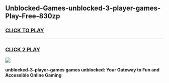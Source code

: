 
## Unblocked-Games-unblocked-3-player-games-Play-Free-830zp
<h3>
<a href="https://premium76.site?title=unblocked-3-player-games&ref=18A1">CLICK TO PLAY</a></h3>
<hr>

<h3>
<a href="https://premium76.site?title=unblocked-3-player-games&ref=18A1">CLICK 2 PLAY</a>
  
</h3>

<a href="https://premium76.site?title=unblocked-3-player-games&ref=18A1"><img src="https://clearcache.store/games.png"></a>


**unblocked-3-player-games games unblocked: Your Gateway to Fun and Accessible Online Gaming**
